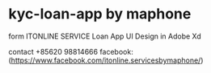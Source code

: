 # kyc-loan-app by maphone
form ITONLINE SERVICE
Loan App UI Design in Adobe Xd

contact +85620 98814666
facebook:(https://www.facebook.com/itonline.servicesbymaphone/)
